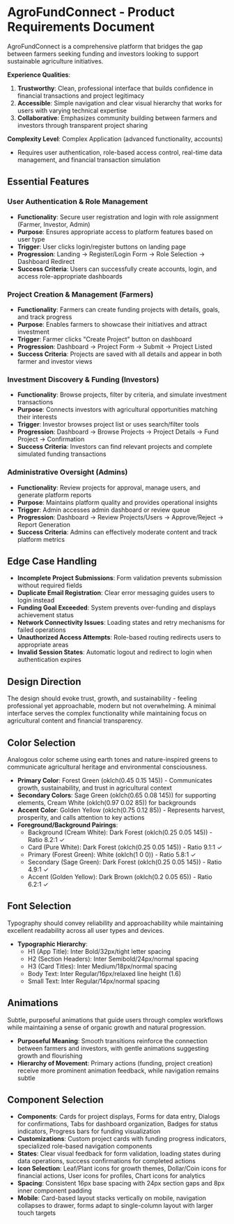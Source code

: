 # AgroFundConnect - Product Requirements Document

AgroFundConnect is a comprehensive platform that bridges the gap between farmers seeking funding and investors looking to support sustainable agriculture initiatives.

**Experience Qualities**:
1. **Trustworthy**: Clean, professional interface that builds confidence in financial transactions and project legitimacy
2. **Accessible**: Simple navigation and clear visual hierarchy that works for users with varying technical expertise  
3. **Collaborative**: Emphasizes community building between farmers and investors through transparent project sharing

**Complexity Level**: Complex Application (advanced functionality, accounts)
- Requires user authentication, role-based access control, real-time data management, and financial transaction simulation

## Essential Features

### User Authentication & Role Management
- **Functionality**: Secure user registration and login with role assignment (Farmer, Investor, Admin)
- **Purpose**: Ensures appropriate access to platform features based on user type
- **Trigger**: User clicks login/register buttons on landing page
- **Progression**: Landing → Register/Login Form → Role Selection → Dashboard Redirect
- **Success Criteria**: Users can successfully create accounts, login, and access role-appropriate dashboards

### Project Creation & Management (Farmers)
- **Functionality**: Farmers can create funding projects with details, goals, and track progress
- **Purpose**: Enables farmers to showcase their initiatives and attract investment
- **Trigger**: Farmer clicks "Create Project" button on dashboard
- **Progression**: Dashboard → Project Form → Submit → Project Listed
- **Success Criteria**: Projects are saved with all details and appear in both farmer and investor views

### Investment Discovery & Funding (Investors)
- **Functionality**: Browse projects, filter by criteria, and simulate investment transactions
- **Purpose**: Connects investors with agricultural opportunities matching their interests
- **Trigger**: Investor browses project list or uses search/filter tools
- **Progression**: Dashboard → Browse Projects → Project Details → Fund Project → Confirmation
- **Success Criteria**: Investors can find relevant projects and complete simulated funding transactions

### Administrative Oversight (Admins)
- **Functionality**: Review projects for approval, manage users, and generate platform reports
- **Purpose**: Maintains platform quality and provides operational insights
- **Trigger**: Admin accesses admin dashboard or review queue
- **Progression**: Dashboard → Review Projects/Users → Approve/Reject → Report Generation
- **Success Criteria**: Admins can effectively moderate content and track platform metrics

## Edge Case Handling

- **Incomplete Project Submissions**: Form validation prevents submission without required fields
- **Duplicate Email Registration**: Clear error messaging guides users to login instead
- **Funding Goal Exceeded**: System prevents over-funding and displays achievement status
- **Network Connectivity Issues**: Loading states and retry mechanisms for failed operations
- **Unauthorized Access Attempts**: Role-based routing redirects users to appropriate areas
- **Invalid Session States**: Automatic logout and redirect to login when authentication expires

## Design Direction

The design should evoke trust, growth, and sustainability - feeling professional yet approachable, modern but not overwhelming. A minimal interface serves the complex functionality while maintaining focus on agricultural content and financial transparency.

## Color Selection

Analogous color scheme using earth tones and nature-inspired greens to communicate agricultural heritage and environmental consciousness.

- **Primary Color**: Forest Green (oklch(0.45 0.15 145)) - Communicates growth, sustainability, and trust in agricultural context
- **Secondary Colors**: Sage Green (oklch(0.65 0.08 145)) for supporting elements, Cream White (oklch(0.97 0.02 85)) for backgrounds
- **Accent Color**: Golden Yellow (oklch(0.75 0.12 85)) - Represents harvest, prosperity, and calls attention to key actions
- **Foreground/Background Pairings**: 
  - Background (Cream White): Dark Forest (oklch(0.25 0.05 145)) - Ratio 8.2:1 ✓
  - Card (Pure White): Dark Forest (oklch(0.25 0.05 145)) - Ratio 9.1:1 ✓
  - Primary (Forest Green): White (oklch(1 0 0)) - Ratio 5.8:1 ✓
  - Secondary (Sage Green): Dark Forest (oklch(0.25 0.05 145)) - Ratio 4.9:1 ✓
  - Accent (Golden Yellow): Dark Brown (oklch(0.2 0.05 65)) - Ratio 6.2:1 ✓

## Font Selection

Typography should convey reliability and approachability while maintaining excellent readability across all user types and devices.

- **Typographic Hierarchy**: 
  - H1 (App Title): Inter Bold/32px/tight letter spacing
  - H2 (Section Headers): Inter Semibold/24px/normal spacing
  - H3 (Card Titles): Inter Medium/18px/normal spacing
  - Body Text: Inter Regular/16px/relaxed line height (1.6)
  - Small Text: Inter Regular/14px/normal spacing

## Animations

Subtle, purposeful animations that guide users through complex workflows while maintaining a sense of organic growth and natural progression.

- **Purposeful Meaning**: Smooth transitions reinforce the connection between farmers and investors, with gentle animations suggesting growth and flourishing
- **Hierarchy of Movement**: Primary actions (funding, project creation) receive more prominent animation feedback, while navigation remains subtle

## Component Selection

- **Components**: Cards for project displays, Forms for data entry, Dialogs for confirmations, Tabs for dashboard organization, Badges for status indicators, Progress bars for funding visualization
- **Customizations**: Custom project cards with funding progress indicators, specialized role-based navigation components
- **States**: Clear visual feedback for form validation, loading states during data operations, success confirmations for completed actions
- **Icon Selection**: Leaf/Plant icons for growth themes, Dollar/Coin icons for financial actions, User icons for profiles, Chart icons for analytics
- **Spacing**: Consistent 16px base spacing with 24px section gaps and 8px inner component padding
- **Mobile**: Card-based layout stacks vertically on mobile, navigation collapses to drawer, forms adapt to single-column layout with larger touch targets